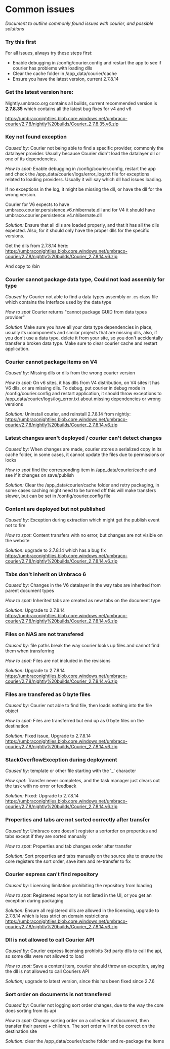 # Common issues

_Document to outline commonly found issues with courier, and possible solutions_

### Try this first
For all issues, always try these steps first:
- Enable debugging in /config/courier.config and restart the app to see if courier has problems with loading dlls
- Clear the cache folder in /app_data/courier/cache
- Ensure you have the latest version, current 2.7.8.14

### Get the latest version here:
Nightly.umbraco.org contains all builds, current recommended version is **2.7.8.35** which contains all the latest
bug fixes for v4 and v6

https://umbraconightlies.blob.core.windows.net/umbraco-courier/2.7.8/nightly%20builds/Courier_2.7.8.35.v6.zip

### Key not found exception
*Caused by:* Courier not being able to find a specific provider, commonly the datalayer provider. Usually because Courier
didn't load the datalayer dll or one of its dependencies.

*How to spot:* Enable debugging in /config/courier.config, restart the app and check the
/app_data/courier/logs/error_log.txt file for exceptions related to loading providers. Usually it will say which dll
had issues loading.

If no exceptions in the log, it might be missing the dll, or have the dll for the wrong version.

Courier for V6 expects to have umbraco.courier.persistence.v6.nhibernate.dll and for V4 it should have
umbraco.courier.persistence.v4.nhibernate.dll

*Solution:* Ensure that all dlls are loaded properly, and that it has all the dlls expected. Also, for it should only have
the proper dlls for the specific versions.

Get the dlls from 2.7.8.14 here:
https://umbraconightlies.blob.core.windows.net/umbraco-courier/2.7.8/nightly%20builds/Courier_2.7.8.14.v6.zip

And copy to /bin

### Courier cannot package data type, Could not load assembly for type
*Caused by* Courier not able to find a data types assembly or .cs class file which contains the Interface used
by the data type

*How to spot* Courier returns "cannot package GUID from data types provider"

*Solution* Make sure you have all your data type dependencies in place, usually its ucomponents and similar projects
that are missing dlls, also, if you don't use a data type, delete it from your site, so you don't accidentally
transfer a broken data type. Make sure to clear courier cache and restart application.

### Courier cannot package items on V4
*Caused by:* Missing dlls or dlls from the wrong courier version

*How to spot:* On v6 sites, it has dlls from V4 distribution, on V4 sites it has V6 dlls, or are missing dlls. To debug,
put courier in debug mode in /config/courier.config and restart application, it should throw exceptions to
/app_data/courier/logs/log_error.txt about missing dependencies or wrong versions

*Solution:* Uninstall courier, and reinstall 2.7.8.14 from nightly:
https://umbraconightlies.blob.core.windows.net/umbraco-courier/2.7.8/nightly%20builds/Courier_2.7.8.14.v6.zip

### Latest changes aren't deployed / courier can't detect changes
*Caused by:* When changes are made, courier stores a serialized copy in its cache folder, in some cases, it cannot update
the files due to permissions or locks

*How to spot* find the corresponding item in /app_data/courier/cache and see if it changes on save/publish

*Solution:* Clear the /app_data/courier/cache folder and retry packaging, in some cases caching might need to be turned off
this will make transfers slower, but can be set in /config/courier.config file

### Content are deployed but not published
*Caused by:* Exception during extraction which might get the publish event not to fire

*How to spot:* Content transfers with no error, but changes are not visible on the website

*Solution:* upgrade to 2.7.8.14 which has a bug fix
https://umbraconightlies.blob.core.windows.net/umbraco-courier/2.7.8/nightly%20builds/Courier_2.7.8.14.v6.zip

### Tabs don't inherit on Umbraco 6
*Caused by:* Changes in the V6 datalayer in the way tabs are inherited from parent document types

*How to spot:* Inherited tabs are created as new tabs on the document type

*Solution:* Upgrade to 2.7.8.14
https://umbraconightlies.blob.core.windows.net/umbraco-courier/2.7.8/nightly%20builds/Courier_2.7.8.14.v6.zip

### Files on NAS are not transfered
*Caused by:* file paths break the way courier looks up files and cannot find them when transferring

*How to spot:* Files are not included in the revisions

*Solution:* Upgrade to 2.7.8.14
https://umbraconightlies.blob.core.windows.net/umbraco-courier/2.7.8/nightly%20builds/Courier_2.7.8.14.v6.zip

### Files are transfered as 0 byte files
*Caused by:* Courier not able to find file, then loads nothing into the file object

*How to spot:* Files are transferred but end up as 0 byte files on the destination

*Solution:* Fixed issue, Upgrade to 2.7.8.14
https://umbraconightlies.blob.core.windows.net/umbraco-courier/2.7.8/nightly%20builds/Courier_2.7.8.14.v6.zip

### StackOverflowException during deployment
*Caused by:* template or other file starting with the '_' character

*How spot:* Transfer never completes, and the task manager just clears out the task with no error or feedback

*Solution:* Fixed: Upgrade to 2.7.8.14
https://umbraconightlies.blob.core.windows.net/umbraco-courier/2.7.8/nightly%20builds/Courier_2.7.8.14.v6.zip

### Properties and tabs are not sorted correctly after transfer
*Caused by:* Umbraco core doesn't register a sortorder on properties and tabs except if they are sorted manually

*How to spot:* Properties and tab changes order after transfer

*Solution:* Sort properties and tabs manually on the source site to ensure the core registers the sort order,
save item and re-transfer to fix

### Courier express can't find repository
*Caused by:* Licensing limitation prohibiting the repository from loading

*How to spot:* Registered repository is not listed in the UI, or you get an exception during packaging

*Solution:* Ensure all registered dlls are allowed in the licensing, upgrade to 2.7.8.14 which is less strict on domain
restrictions
https://umbraconightlies.blob.core.windows.net/umbraco-courier/2.7.8/nightly%20builds/Courier_2.7.8.14.v6.zip

### Dll is not allowed to call Courier API
*Caused by:* Courier express licensing prohibits 3rd party dlls to call the api, so some dlls were not allowed to
load

*How to spot:* Save a content item, courier should throw an exception, saying the dll is not allowed to call Couriers
API

*Solution;* upgrade to latest version, since this has been fixed since 2.7.6

### Sort order on documents is not transfered
*Caused by:* Courier not logging sort order changes, due to the way the core does sorting from its api

*How to spot:* Change sorting order on a collection of document, then transfer their parent + children. The sort order will not
be correct on the destination site

*Solution:* clear the /app_data/courier/cache folder and re-package the items
